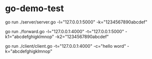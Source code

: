 # go-demo-test

go run ./server/server.go -l="127.0.0.1:5000" -k="1234567890abcdef"

go run ./forward.go -l="127.0.0.1:4000" -t="127.0.0.1:5000" -k1="abcdefghigklmnop" -k2="1234567890abcdef"

go run ./client/client.go -t="127.0.0.1:4000" -c="hello word" -k="abcdefghigklmnop"
